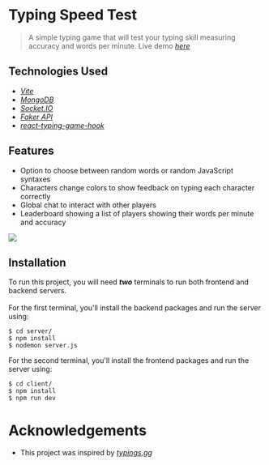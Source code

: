 # Typing Speed Test
> A simple typing game that will test your typing skill measuring accuracy and words per minute.
> Live demo [_here_](http://typingspeed-test.com/)

## Technologies Used
- [_Vite_](https://vitejs.dev/)
- [_MongoDB_](https://www.mongodb.com/)
- [_Socket.IO_](https://socket.io/)
- [_Faker API_](https://fakerjs.dev/)
- [_react-typing-game-hook_](https://www.npmjs.com/package/react-typing-game-hook)

## Features
* Option to choose between random words or random JavaScript syntaxes
* Characters change colors to show feedback on typing each character correctly
* Global chat to interact with other players
* Leaderboard showing a list of players showing their words per minute and accuracy

![](https://i.imgur.com/CidjJpV.gif)

## Installation
To run this project, you will need <b><i>two</i></b> terminals to run both frontend and backend servers.
<br />
<br />
For the first terminal, you'll install the backend packages and run the server using:
```
$ cd server/
$ npm install
$ nodemon server.js
```
For the second terminal, you'll install the frontend packages and run the server using:
```
$ cd client/
$ npm install
$ npm run dev
```
# Acknowledgements
* This project was inspired by [_typings.gg_](https://typings.gg)
